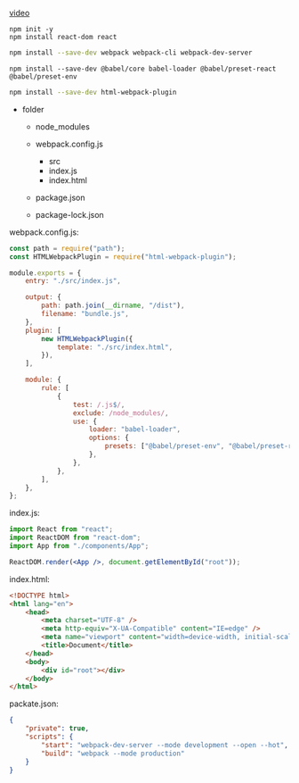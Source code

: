 [video](https://www.youtube.com/watch?v=TOb1c39m64A)

```pwsh
npm init -y
npm install react-dom react
```

```bash
npm install --save-dev webpack webpack-cli webpack-dev-server
```

```shell
npm install --save-dev @babel/core babel-loader @babel/preset-react @babel/preset-env
```

```sh
npm install --save-dev html-webpack-plugin
```

-   folder

    -   node_modules

    -   webpack.config.js
        -   src
        -   index.js
        -   index.html
    -   package.json
    -   package-lock.json

webpack.config.js:

```js
const path = require("path");
const HTMLWebpackPlugin = require("html-webpack-plugin");

module.exports = {
    entry: "./src/index.js",

    output: {
        path: path.join(__dirname, "/dist"),
        filename: "bundle.js",
    },
    plugin: [
        new HTMLWebpackPlugin({
            template: "./src/index.html",
        }),
    ],

    module: {
        rule: [
            {
                test: /.js$/,
                exclude: /node_modules/,
                use: {
                    loader: "babel-loader",
                    options: {
                        presets: ["@babel/preset-env", "@babel/preset-react"],
                    },
                },
            },
        ],
    },
};
```

index.js:

```jsx
import React from "react";
import ReactDOM from "react-dom";
import App from "./components/App";

ReactDOM.render(<App />, document.getElementById("root"));
```

index.html:

```html
<!DOCTYPE html>
<html lang="en">
    <head>
        <meta charset="UTF-8" />
        <meta http-equiv="X-UA-Compatible" content="IE=edge" />
        <meta name="viewport" content="width=device-width, initial-scale=1.0" />
        <title>Document</title>
    </head>
    <body>
        <div id="root"></div>
    </body>
</html>
```

packate.json:

```json
{
    "private": true,
    "scripts": {
        "start": "webpack-dev-server --mode development --open --hot",
        "build": "webpack --mode production"
    }
}
```
